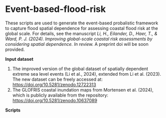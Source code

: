 # Event-based-flood-risk
These scripts are used to generate the event-based probalistic framework to capture flood spatial dependence for assessing coastal flood risk at the global scale. For details, see the manuscript _Li, H., Eilander, D., Haer, T., & Ward, P. J. (2024). Improving global-scale coastal risk assessments by considering spatial dependence. In review._ A preprint doi will be soon provided.

**Input dataset**
1. The improved version of the global dataset of spatially dependent extreme sea level events (Li et al., 2024), extended from Li et al. (2023). The new dataset can be freely accessed at: https://doi.org/10.5281/zenodo.12722313
2. The GLOFRIS coastal inundation maps from Mortensen et al. (2024), which is publicly available from the repository: https://doi.org/10.5281/zenodo.10637089

**Scripts**

